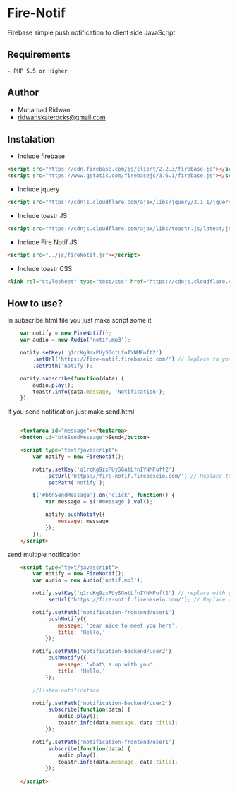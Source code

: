 
Fire-Notif
============


Firebase simple push notification to client side JavaScript 

Requirements
------------

	- PHP 5.5 or Higher


Author
------------
* Muhamad Ridwan
* ridwanskaterocks@gmail.com


Instalation
-----------
* Include firebase 
```html
<script src="https://cdn.firebase.com/js/client/2.2.3/firebase.js"></script>
<script src="https://www.gstatic.com/firebasejs/3.6.1/firebase.js"></script>
```
	
* Include jquery 
```html
<script src="https://cdnjs.cloudflare.com/ajax/libs/jquery/3.1.1/jquery.min.js"></script>
```

* Include toastr JS 
```html
<script src="https://cdnjs.cloudflare.com/ajax/libs/toastr.js/latest/js/toastr.min.js"></script>
```

* Include Fire Notif JS 
```html	
<script src="../js/fireNotif.js"></script>
```


* Include toastr CSS 
```html
<link rel="stylesheet" type="text/css" href="https://cdnjs.cloudflare.com/ajax/libs/toastr.js/latest/css/toastr.min.css"> 
```

How to use?
-----------
In subscribe.html file you just make script some it

```js	
	var notify = new FireNotif();
	var audio = new Audio('notif.mp3');

	notify.setKey('q1rcKg9zxPUySGntLfnIYNMFuft2')
	    .setUrl('https://fire-notif.firebaseio.com/') // Replace to your firebase app URL
	    .setPath('notify');

	notify.subscribe(function(data) {
	    audio.play();
	    toastr.info(data.message, 'Notification');
	});
```

If you send notification just make send.html

```html	

	<textarea id="message"></textarea>
	<button id="btnSendMessage">Send</button>

	<script type="text/javascript">
		var notify = new FireNotif();

		notify.setKey('q1rcKg9zxPUySGntLfnIYNMFuft2')
		    .setUrl('https://fire-notif.firebaseio.com/') // Replace to your firebase app URL
		    .setPath('notify');

		$('#btnSendMessage').on('click', function() {
		    var message = $('#message').val();

		    notify.pushNotify({
				message: message
		    });
		});
	</script>
```

send multiple notification
```html	
	<script type="text/javascript">
		var notify = new FireNotif();
		var audio = new Audio('notif.mp3');

		notify.setKey('q1rcKg9zxPUySGntLfnIYNMFuft2') // replace with your id
		    .setUrl('https://fire-notif.firebaseio.com/'); // Replace with your firebase app URL

		notify.setPath('notification-frontend/user1')
		    .pushNotify({
				message: 'dear nice to meet you here',
				title: 'Hello,'
		    });

		notify.setPath('notification-backend/user2')
		    .pushNotify({
				message: 'what\'s up with you',
				title: 'Hello,'
		    });

		//listen notification

		notify.setPath('notification-backend/user2')
		    .subscribe(function(data) {
				audio.play();
				toastr.info(data.message, data.title);
			});

		notify.setPath('notification-frontend/user1')
		    .subscribe(function(data) {
				audio.play();
				toastr.info(data.message, data.title);
		    });
		
	</script>
```
	